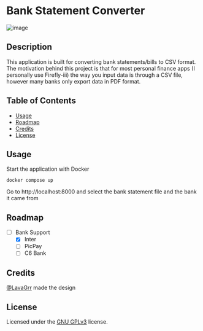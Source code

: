 # Bank Statement Converter
![image](https://github.com/Jahn16/bank-statement-converter/assets/40438992/217dd7f7-9e43-41f2-b312-eec0ec4e41f1)

## Description

This application is built for converting bank statements/bills to  CSV format.  The motivation behind this project is that for most personal finance apps (I personally use Firefly-iii) the way you input data is through a CSV file, however many banks only export data in PDF format.

## Table of Contents

- [Usage](#usage)
- [Roadmap](#roadmap)
- [Credits](#credits)
- [License](#license)

## Usage

Start the application with Docker

```
docker compose up
```

Go to http://localhost:8000 and select the bank statement file and the bank it came from

## Roadmap

- [ ] Bank Support
  - [x] Inter
  - [ ] PicPay
  - [ ] C6 Bank

## Credits

[@LavaGrr](https://github.com/LavaGrr) made the design

## License

Licensed under the [GNU GPLv3](LICENSE) license.
